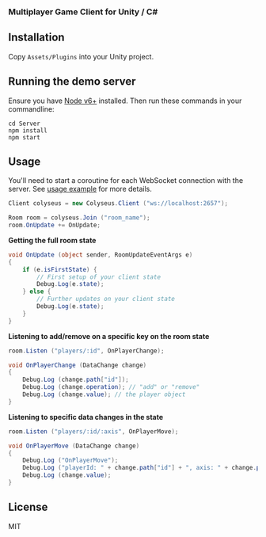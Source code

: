 
  <h3>
     Multiplayer Game Client for Unity / C#
  <h3>
</div>

## Installation

Copy `Assets/Plugins` into your Unity project.

## Running the demo server

Ensure you have [Node v6+](http://nodejs.org/) installed. Then run these
commands in your commandline:

```
cd Server
npm install
npm start
```

## Usage

You'll need to start a coroutine for each WebSocket connection with the server.
See [usage example](Assets/ColyseusClient.cs) for more details.

```csharp
Client colyseus = new Colyseus.Client ("ws://localhost:2657");

Room room = colyseus.Join ("room_name");
room.OnUpdate += OnUpdate;
```

**Getting the full room state**

```csharp
void OnUpdate (object sender, RoomUpdateEventArgs e)
{
	if (e.isFirstState) {
		// First setup of your client state
		Debug.Log(e.state);
	} else {
		// Further updates on your client state
		Debug.Log(e.state);
	}
}
```

**Listening to add/remove on a specific key on the room state**

```csharp
room.Listen ("players/:id", OnPlayerChange);
```

```csharp
void OnPlayerChange (DataChange change)
{
	Debug.Log (change.path["id"]);
	Debug.Log (change.operation); // "add" or "remove"
	Debug.Log (change.value); // the player object
}
```

**Listening to specific data changes in the state**

```csharp
room.Listen ("players/:id/:axis", OnPlayerMove);
```

```csharp
void OnPlayerMove (DataChange change)
{
	Debug.Log ("OnPlayerMove");
	Debug.Log ("playerId: " + change.path["id"] + ", axis: " + change.path["axis"]);
	Debug.Log (change.value);
}
```

## License

MIT
